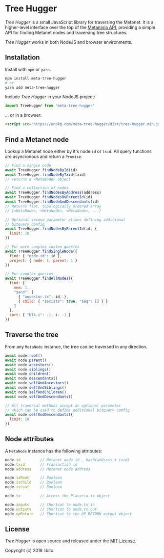 # Tree Hugger

*Tree Hugger* is a small JavaScript library for traversing the Metanet.  It is a higher-level interface over the top of the [Metanaria API](https://metanaria.planaria.network/), providing a simple API for finding Metanet nodes and traversing tree structures.

*Tree Hugger* works in both NodeJS and browser environments.

## Installation

Install with `npm` or `yarn`.

```bash
npm install meta-tree-hugger
# or
yarn add meta-tree-hugger
```

Include *Tree Hugger* in your NodeJS project:

```javascript
import TreeHugger from 'meta-tree-hugger'
```

... or in a browser:

```html
<script src="https://unpkg.com/meta-tree-hugger/dist/tree-hugger.min.js"></script>
```

## Find a Metanet node

Lookup a Metanet node either by it's node `id` or `txid`. All query functions are asyncronous and return a `Promise`.

```javascript
// Find a single node
await TreeHugger.findNodeById(id)
await TreeHugger.findNodeByTxid(txid)
// returns a <MetaNode> object

// Find a collection of nodes
await TreeHugger.findNodesByAddress(address)
await TreeHugger.findNodesByParentId(id)
await TreeHugger.findNodeAndDescendants(id)
// Returns flat, topologically ordered array
// [<MetaNode>, <MetaNode>, <MetaNode>, ...]

// Optional second parameter allows defining additional
// bitquery config
await TreeHugger.findNodesByParentId(id, {
  limit: 10
})

// For more complex custom queries
await TreeHugger.findSingleNode({
  find: { "node.id": id },
  project: { node: 1, parent: 1 }
})

// For complex queries
await TreeHugger.findAllNodes({
  find: {
    mem: 1,
    "$and": [
      { "ancestor.tx": id, },
      { child: { "$exists": true, "$eq": [] } }
    ]
  },
  sort: { "blk.i": -1, i: -1 }
})

```

## Traverse the tree

From any `MetaNode` instance, the tree can be traversed in any direction.

```javascript
await node.root()
await node.parent()
await node.ancestors()
await node.siblings()
await node.children()
await node.descendants()
await node.selfAndAncestors()
await node.selfAndSiblings()
await node.selfAndChildren()
await node.selfAndDescendants()

// All traversal methods accept an optional parameter
// which can be used to define additional bitquery config
await node.selfAndDescendants({
  limit: 10
})
```

## Node attributes

A `MetaNode` instance has the following attributes:

```javascript
node.id         // Metanet node id - hash(address + txid)
node.txid       // Transaction id
node.address    // Metanet node address

node.isRoot     // Boolean
node.isChild    // Boolean
node.isLeaf     // Boolean

node.tx         // Access the Planaria tx object

node.inputs     // Shortcut to node.tx.in
node.outputs    // Shortcut to node.tx.out
node.opReturn   // Shortcut to the OP_RETURN output object
```

## License

*Tree Hugger* is open source and released under the [MIT License](LICENSE.md).

Copyright (c) 2018 libitx.